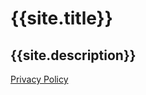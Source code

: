<div id="home">
<h1>{{site.title}}</h1>
<h2>{{site.description}}</h2>
<a href="privacy.html">Privacy Policy</a>
</div>
